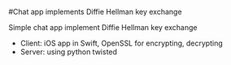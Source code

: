 #Chat app implements Diffie Hellman key exchange

Simple chat app implement Diffie Hellman key exchange
- Client: iOS app in Swift, OpenSSL for encrypting, decrypting
- Server: using python twisted